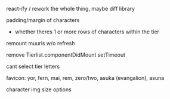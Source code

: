 react-ify / rework the whole thing, maybe diff library

padding/margin of characters
- whether theres 1 or more rows of characters within the tier

remount muuris w/o refresh

remove Tierlist.componentDidMount setTimeout

cant select tier letters

favicon: yor, fern, mai, rem, zero/two, asuka (evangalion), asuna

character img size options
